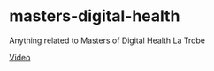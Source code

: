 # masters-digital-health
Anything related to Masters of Digital Health La Trobe

[Video]([https:](https://yxmauw.github.io/masters-digital-health/))
